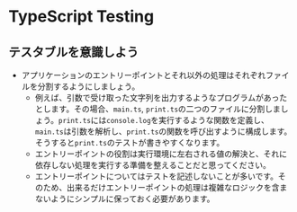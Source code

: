 # TypeScript Testing

## テスタブルを意識しよう

- アプリケーションのエントリーポイントとそれ以外の処理はそれぞれファイルを分割するようにしましょう。
  - 例えば、引数で受け取った文字列を出力するようなプログラムがあったとします。その場合、`main.ts`, `print.ts`の二つのファイルに分割しましょう。`print.ts`には`console.log`を実行するような関数を定義し、`main.ts`は引数を解析し、`print.ts`の関数を呼び出すように構成します。そうすると`print.ts`のテストが書きやすくなります。
  - エントリーポイントの役割は実行環境に左右される値の解決と、それに依存しない処理を実行する準備を整えることだと思ってください。
  - エントリーポイントについてはテストを記述しないことが多いです。そのため、出来るだけエントリーポイントの処理は複雑なロジックを含まないようにシンプルに保っておく必要があります。
